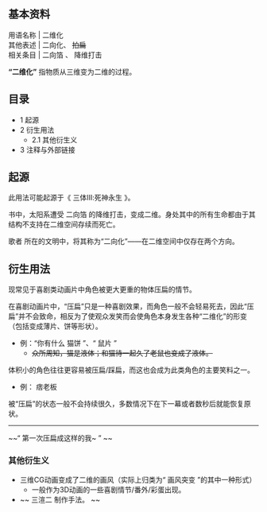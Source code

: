 **基本资料**  
---  
用语名称  |  二维化   
其他表述  |  二向化、 ~~拍扁~~  
相关条目  |  二向箔  、  降维打击   
  
**“二维化”** 指物质从三维变为二维的过程。

##  目录

  * 1  起源 
  * 2  衍生用法 
    * 2.1  其他衍生义 
  * 3  注释与外部链接 

##  起源

此用法可能起源于《  三体Ⅲ:死神永生  》。

书中，太阳系遭受  二向箔  的降维打击，变成二维。身处其中的所有生命都由于其结构不支持在二维空间存续而死亡。

歌者  所在的文明中，将其称为“二向化”——在二维空间中仅存在两个方向。

##  衍生用法

现常见于喜剧类动画片中角色被更大更重的物体压扁的情节。

在喜剧动画片中，“压扁”只是一种喜剧效果，而角色一般不会轻易死去，因此“压扁”并不会致命，相反为了使观众发笑而会使角色本身发生各种“二维化”的形变（包括变成薄片、饼等形状）。

  * 例：“你有什么  猫饼  ”、“  鼠片  ” 
    * ~~众所周知，猫是液体；和猫待一起久了老鼠也变成了液体。~~

体积小的角色往往更容易被压扁/踩扁，而这也会成为此类角色的主要笑料之一。

  * 例：  痞老板 

被“压扁”的状态一般不会持续很久，多数情况下在下一幕或者数秒后就能恢复原状。

* * *

~~“ 第一次压扁成这样的我~  ” ~~

###  其他衍生义

  * 三维CG动画变成了二维的画风（实际上归类为“  画风突变  ”的其中一种形式） 
    * 一般作为3D动画的一些喜剧情节/番外/彩蛋出现。 
  * ~~ 三渲二  制作手法。 ~~